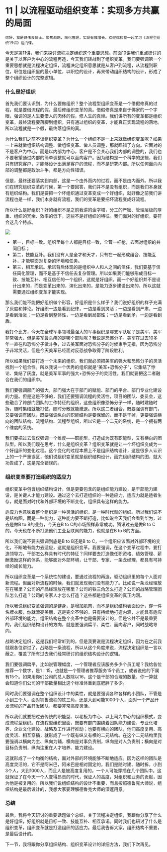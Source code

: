 # 11 | 以流程驱动组织变革：实现多方共赢的局面

    你好，我是蒋伟良博士。聚焦战略，简化管理，实现有效增长。欢迎你和我一起学习《流程型组织15讲》这门课。

今天是第11讲，我们来探讨流程决定组织这个重要思想。前面10讲我们重点研讨的是关于以客户为中心的流程再造，今天我们转战到了组织变革。我们要强调第一个重要思想就是流程决定组织，流程决定组织意思就是从客户到流程，从流程到职位，职位是组织里的最小单位，以职位的设计，再来带动组织结构的设计，形成了整个组织设计的完整逻辑。

### 什么是好组织

首先我们要认识到，为什么要做组织？整个流程型组织变革是一个借假修真的过程，就是要借流程的假，最后修组织变革的真。借假修真是来自于佛家的一个字眼，强调的是人生要借人的肉体的假，修人生的真谛。我们讲所有的变革都是组织变革，最终流程要落脚到组织，只有通过组织的变革，才能真正实现流程的落地。所以流程就是一个假，最终落组织的真。

为什么我们之前不谈组织变革？为什么一个组织不是一上来就做组织变革呢？如果一上来就做组织结构调整、做组织变革、做人员调整，那就瞄错了方向。它面对的不是客户为中心，而是以内部为中心，客户是不会关心我们内部的调整的，我们也不要奢望通过内部的简单调整就可以面向客户。因为结构是一个科学的逻辑，我们只有研究客户，才能够设计出满足客户的流程，而不是研究内部。所以任何面向内部的调整都是政治斗争，都是方向性错误。

但是，最终还要落实到内部，这是一个由外而内的过程，而不是由内而外。所以我们在研究组织变革的时候，第一个要回答，我们并不是没有组织，而是我们本身就有组织结构。我们是要把一个坏组织通过变革变成一个好组织，就好像之前我们讲流程也是一样，我们本身就有流程，我们的变革是要把坏流程变成好流程。

所以什么是好组织？好的组织不是之前我讲的金字塔，分工的严密、管理层级的厚重、组织的冗余、效率的低下，这些不是好组织的特征。我们面对的好组织，要符合这几个特点。

![](https://static001.geekbang.org/resource/image/04/1a/04335695a88121ec5c311d26d3a69a1a.png)

*   第一，目标一致。组织里每个人都是目标一致，全营一杆枪，去面对组织的共同目标；
*   第二，技能互补。我们没有人是全才和天才，只有在一起形成组合，技能互补，才能够面对复杂的环境和任务。
*   第三，相互承诺。承诺背后体现的是组织中人和人之间的信任，我们要基于信任简化管理，而不是基于不信任去复杂管理。所以如果我们能够形成目标一致、技能互补、相互信任的一个组织，这就是好组织。而一个好组织并不是设计出来的，而是变革出来的，演化出来的，是能力逐步建设出来的，所以这就需要通过组织变革才能实现。

那么我们能不能把好组织做个形容，好组织是什么样子？我们说好组织的样子充满了灰度和悖论。好组织一边是看到纪律，一边是看到灵活；一边是看到严肃，一边是看到活泼；一边是看到整体性，一边是看到局部性；一边是看到矛，一边是看到盾。

我打个比方，今天在全球军事领域最强大的军事组织是哪支军队呢？是美军，美军非常强大，但是美军最头疼的是哪个部队呢？我说是恐怖分子。美军在过去10多年一直在和恐怖分子做斗争，过去美军面对恐怖分子的时候束手无措，因为恐怖分子非常灵活，但是今天美军已经面对反恐战争取得了阶段胜利。

所以如果我们要打造一个未来的组织，我们就必须把美军的强大和恐怖分子的灵活找到一个组合性。所以我说一个优秀的组织就是“美军+恐怖分子”，它集结了悖论、集结了灰度，就是美军军事的强大+恐怖分子的灵活性。我们就要把这二者融合在我们的组织中。

我们要强调部门的强大，部门强大在于部门的赋能、部门的平台、部门专业化建设的力量。但是这是不够的，我们还要强调流程的灵活性，项目的团队、委员会，这些融合了跨部门团队的工作特征的组织，这些组织像恐怖分子一样，随时建随时拆，随时集结就能打仗，随时分散就能撤退。所以这二者组合，既要强调有部门，又要强调有团队，既要强调纵向的职能结构是要保留的，而不是干掉，更要强调横向的团队结构、流程结构、流程型组织，所以它是一个二元的系统，是一个拥有两个维度的系统。

我们要把过去仅仅强调一个维度——职能型，打造成为既有职能型，又有横向的团队型。所以我们现在思考，什么是组织变革？组织变革就是让一个坏组织变成为一个好组织的变化过程。这个变化的过程本质上不是组织结构设计，这是很多人认识上的一个严重误区，他们说组织变革就是组织结构设计，画完组织结构的图，就大功告成了，这是完全错误的。

### 组织变革要打造组织的适应力

组织变革中包含组织结构设计，但是更要包含的是组织能力建设，是干部能力建设，是关键人才能力建设。通过这个去打造组织的一种适应力，适应力就是适者生存，就是面对时代和外部环境的不断变化，组织具有这样的能力。

适应力也意味着整个组织是一种灵活的组织，是一种时代型的组织。所以我们说不是结构图，而是一种能力，这种能力要不断打造，比如说今天我们会看到华为，过去是做B to B的业务，今天在B to C的市场照样非常成功。腾讯过去是做B to C的，今天也在不断打造他们工业互联网的能力，也就是在B to B的方面。

所以我们说不要去强调到底是B to B还是B to C，一个组织应该面对外部环境的变化，不断地有能力去适应，这就是组织变革。我要强调，在这个变革过程中，要打造领导力，干部怎么样具有时代的特征？同样要去打造像任职资格、绩效管理、薪酬激励这样的体系，能够面对外部环境，让干部、专家、一条龙经理，都具有可持续的成长能力。

所以组织变革是一个系统性的建设，要通过流程的再造，驱动组织里的每个人面对新流程。但面对新流程的时候，我们就发现我们没有能力了。比如说一条龙经理放在在哪里？公司的产品经理放在哪里？公司的铁三角怎么打造？公司的战略管理团队怎么打造？公司的专家人才怎么打造？这些都是组织变革的真正内涵。

所以我说组织变革强调的是健身，是增加肌肉，而不是组织结构表面设计，穿一件名牌衣服，你就漂亮美丽，这是完全不够的。只有持续地打造内涵，才能具有适应外部环境的能力。组织结构在整个变革中也是需要设计的，但是它并不是最重要的，我们组织结构设计的方向，就是要强调扁平、柔性、面向客户，同时战略导向。

战略决定组织，这是我们经常听到的，但是我要说是流程决定组织，因为在之前我就跟各位讲过了，战略是一条流程，所以从这个角度来说，流程决定组织是一言以蔽之，覆盖了所有过去我们经常研讨的组织结构设计的逻辑。

我们要强调扁平，比如说管理幅度，一个管理者应该服务多少个员工呢？我给各位推荐一个数字，是1：15，也就是一个管理者推荐服务15个员工，或者说他的下属有15个。如果用你们公司的总人数除以16，这个是干部的合理的数量，你一算就会知道你们公司的干部数量相比这个标准体重到底肥胖了多少。

同时我们要强调在整个组织设计中的柔性，就是要强调各种各样的小团队，不管是小到三个人，面对销售流程的铁三角，还是大到可能1000个人，面对一个产品开发流程的产品开发团队，都要非常高度灵活。

所以我们就要把过去传统的职能型、以老板为中心、以上司为中心的组织模式，变成流程型组织。在流程型组织里面，既要有部门围绕着团队能力建设、专业化培养、企业文化建设、战略及工作进行推动；也要有横向的团队，他们高度复用、高度灵活、相互穿插，就形成了一个既有纵又有横的二元结构。在这个二元结构里我要强调以横向为主、纵向为辅，横向是对事负责制，纵向是对人负责制；横向是对目标负责制，纵向注重在人才培养、能力建设。

这就形成了一个均衡的结构，面对外部的环境能够不断地适应。因为这样的团队是高度灵活的，它不是阿米巴，阿米巴是相对固定的，我们是随时建、随时拆，小到3个人，大到1000人，而且人是被高度复用的，一个人可能穿插在几个团队中。这就保证了在今天一个人变得昂贵的时代，保证人的高度，对组织和业务的贡献，因为他是被复用的。所以我们说组织结构的设计不重要，而且按照德鲁克大师说，组织结构是最后设计的，我想大家要理解德鲁克大师的深邃用意。

### 总结

最后，我将今天研讨的重要话题做个总结，关于流程决定组织，我跟你分享了什么是好组织，好组织就是目标一致、技能互补、相互承诺。同时我们也研讨了什么是组织变革，组织变革就是打造组织的适应力。最后我告诉大家，组织结构不重要，是最后设计的。

下一节，我将跟你分享组织结构、组织变革设计的详细方法，我们下次再见。
    